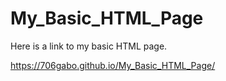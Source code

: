 # My_Basic_HTML_Page

Here is a link to my basic HTML page.

https://706gabo.github.io/My_Basic_HTML_Page/
